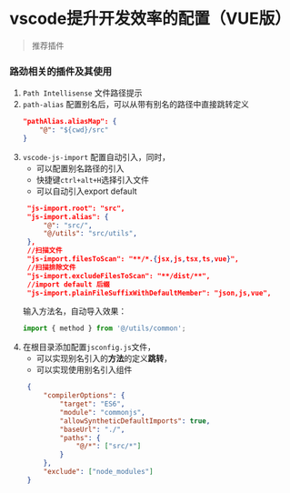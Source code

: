 # vscode提升开发效率的配置（VUE版）

> 推荐插件

### 路劲相关的插件及其使用
1. `Path Intellisense` 文件路径提示
2. `path-alias` 配置别名后，可以从带有别名的路径中直接跳转定义
    ```json
    "pathAlias.aliasMap": {
        "@": "${cwd}/src"
    }
    ```
3. `vscode-js-import` 配置自动引入，同时，
   * 可以配置别名路径的引入
   * 快捷键`ctrl+alt+H`选择引入文件
   * 可以自动引入export default 
   ```json
    "js-import.root": "src",
    "js-import.alias": {
        "@": "src/",
        "@/utils": "src/utils",
    },
    //扫描文件
    "js-import.filesToScan": "**/*.{jsx,js,tsx,ts,vue}",
    //扫描排除文件
    "js-import.excludeFilesToScan": "**/dist/**", 
    //import default 后缀
    "js-import.plainFileSuffixWithDefaultMember": "json,js,vue", 
   ```
   输入方法名，自动导入效果：
   ```js
   import { method } from '@/utils/common';
   ```
4. 在根目录添加配置`jsconfig.js`文件，
   * 可以实现别名引入的**方法**的定义**跳转**，
   * 可以实现使用别名引入组件
   ```json
    {
        "compilerOptions": {
            "target": "ES6",
            "module": "commonjs",
            "allowSyntheticDefaultImports": true,
            "baseUrl": "./",
            "paths": {
                "@/*": ["src/*"]
            }
        },
        "exclude": ["node_modules"]
    }
   ```

